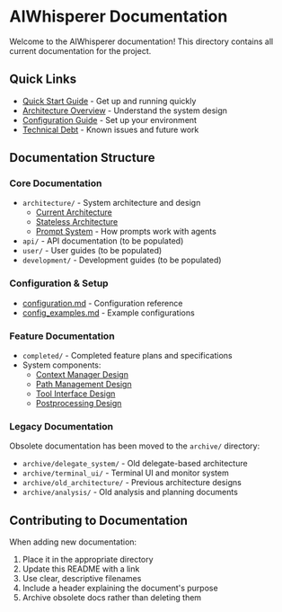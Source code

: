 # AIWhisperer Documentation

Welcome to the AIWhisperer documentation! This directory contains all current documentation for the project.

## Quick Links

- [Quick Start Guide](QUICK_START.md) - Get up and running quickly
- [Architecture Overview](architecture/architecture.md) - Understand the system design
- [Configuration Guide](configuration.md) - Set up your environment
- [Technical Debt](TECH_DEBT.md) - Known issues and future work

## Documentation Structure

### Core Documentation
- `architecture/` - System architecture and design
  - [Current Architecture](architecture/architecture.md)
  - [Stateless Architecture](architecture/stateless_architecture.md)
  - [Prompt System](architecture/prompt_system.md) - How prompts work with agents
- `api/` - API documentation (to be populated)
- `user/` - User guides (to be populated)
- `development/` - Development guides (to be populated)

### Configuration & Setup
- [configuration.md](configuration.md) - Configuration reference
- [config_examples.md](config_examples.md) - Example configurations

### Feature Documentation
- `completed/` - Completed feature plans and specifications
- System components:
  - [Context Manager Design](context_manager_design.md)
  - [Path Management Design](path_management_design.md)
  - [Tool Interface Design](tool_interface_design.md)
  - [Postprocessing Design](postprocessing_design.md)

### Legacy Documentation
Obsolete documentation has been moved to the `archive/` directory:
- `archive/delegate_system/` - Old delegate-based architecture
- `archive/terminal_ui/` - Terminal UI and monitor system
- `archive/old_architecture/` - Previous architecture designs
- `archive/analysis/` - Old analysis and planning documents

## Contributing to Documentation

When adding new documentation:
1. Place it in the appropriate directory
2. Update this README with a link
3. Use clear, descriptive filenames
4. Include a header explaining the document's purpose
5. Archive obsolete docs rather than deleting them